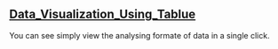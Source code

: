 <a href="https://public.tableau.com/app/profile/komal.singh7421/viz/RevenueVisualization_16586670717440/Dashboard1?publish=yes"> <h2>Data_Visualization_Using_Tablue</h2></a>
You can see simply view the analysing formate of data in a single click.

